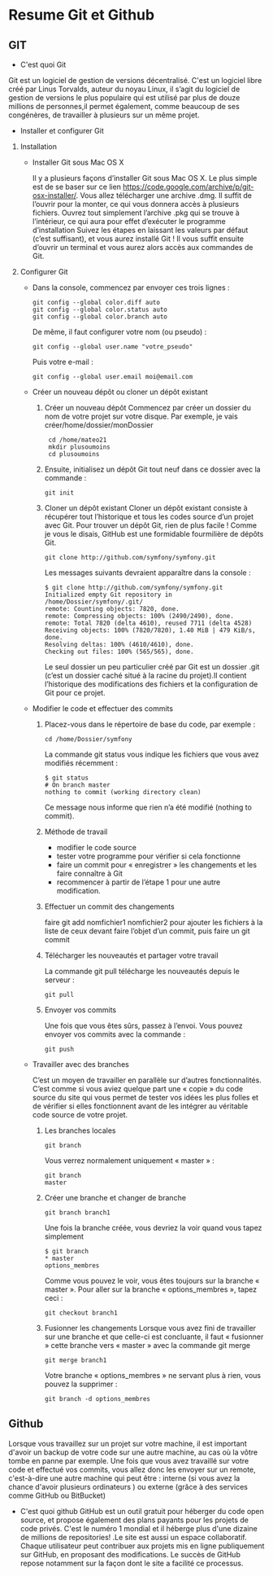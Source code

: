 # Resume Git et Github

## GIT

 * C'est quoi Git

Git est un logiciel de gestion de versions décentralisé. C'est un logiciel libre créé par Linus Torvalds, auteur du noyau Linux, il s’agit du logiciel de gestion de versions le plus populaire qui est utilisé par plus de douze millions de personnes,il permet également, comme beaucoup de ses congénères, de travailler à plusieurs sur un même projet.

 * Installer et configurer Git

  1. Installation

     * Installer Git sous Mac OS X

       Il y a plusieurs façons d’installer Git sous Mac OS X. Le plus simple est de se baser sur ce lien https://code.google.com/archive/p/git-osx-installer/.
       Vous allez télécharger une archive .dmg. Il suffit de l’ouvrir pour la monter, ce qui vous donnera accès à plusieurs fichiers.
       Ouvrez tout simplement l’archive .pkg qui se trouve à l’intérieur, ce qui aura pour effet d’exécuter le programme d’installation
       Suivez les étapes en laissant les valeurs par défaut (c’est suffisant), et vous aurez installé Git !
       Il vous suffit ensuite d’ouvrir un terminal et vous aurez alors accès aux commandes de Git.

  2. Configurer Git
     * Dans la console, commencez par envoyer ces trois     lignes :
       ```
       git config --global color.diff auto
       git config --global color.status auto
       git config --global color.branch auto
       ```

       De même, il faut configurer votre nom (ou pseudo) :
       ```
       git config --global user.name "votre_pseudo"
       ```
       Puis votre e-mail :
       ```
       git config --global user.email moi@email.com
       ```

     * Créer un nouveau dépôt ou cloner un dépôt existant
       1. Créer un nouveau dépôt
          Commencez par créer un dossier du nom de votre projet sur votre disque.
          Par exemple, je vais créer/home/dossier/monDossier
          ```
           cd /home/mateo21
           mkdir plusoumoins
           cd plusoumoins
          ```
       2. Ensuite, initialisez un dépôt Git tout neuf dans
          ce dossier avec la commande :
          ```
          git init
          ```
       3. Cloner un dépôt existant
          Cloner un dépôt existant consiste à récupérer tout l’historique et tous
          les codes source d’un projet avec Git.
          Pour trouver un dépôt Git, rien de plus facile ! Comme je vous le disais,
          GitHub est une formidable fourmilière de dépôts Git.
          ```
          git clone http://github.com/symfony/symfony.git
          ```
          Les messages suivants devraient apparaître dans la console :
          ```
          $ git clone http://github.com/symfony/symfony.git
          Initialized empty Git repository in /home/Dossier/symfony/.git/
          remote: Counting objects: 7820, done.
          remote: Compressing objects: 100% (2490/2490), done.
          remote: Total 7820 (delta 4610), reused 7711 (delta 4528)
          Receiving objects: 100% (7820/7820), 1.40 MiB | 479 KiB/s, done.
          Resolving deltas: 100% (4610/4610), done.
          Checking out files: 100% (565/565), done.
          ```
          Le seul dossier un peu particulier créé par Git est un dossier .git
          (c’est un dossier caché situé à la racine du projet).Il contient l’historique
          des modifications des fichiers et la configuration de Git pour ce projet.

     * Modifier le code et effectuer des commits
       1. Placez-vous dans le répertoire de base du code, par exemple :
          ```
          cd /home/Dossier/symfony
          ```
          La commande  git status  vous indique les fichiers que vous
          avez modifiés récemment :
          ```
          $ git status
          # On branch master
          nothing to commit (working directory clean)
          ```
          Ce message nous informe que rien n’a été modifié (nothing to commit).
       2. Méthode de travail
            * modifier le code source
            * tester votre programme pour vérifier si cela fonctionne
            * faire un commit pour « enregistrer » les changements et les faire connaître à Git
            * recommencer à partir de l’étape 1 pour une autre modification.

       3. Effectuer un commit des changements

          faire git add nomfichier1 nomfichier2 pour ajouter les fichiers à la
          liste de ceux devant faire l’objet d’un commit, puis faire un  git commit

       4. Télécharger les nouveautés et partager votre travail

          La commande git pull télécharge les nouveautés depuis le serveur :
          ```
          git pull
          ```
       5. Envoyer vos commits

          Une fois que vous êtes sûrs, passez à l’envoi. Vous pouvez envoyer vos
          commits avec la commande :
          ```
          git push
          ```
     * Travailler avec des branches

         C’est un moyen de travailler en parallèle sur d’autres fonctionnalités.
         C’est comme si vous aviez quelque part une « copie » du code source du site
         qui vous permet de tester vos idées les plus folles et de vérifier si elles
         fonctionnent avant de les intégrer au véritable code source de votre projet.

       1. Les branches locales
          ```
          git branch
          ```
          Vous verrez normalement uniquement « master » :
          ```
          git branch
          master
          ```
       2. Créer une branche et changer de branche
          ```
          git branch branch1
          ```
          Une fois la branche créée, vous devriez la voir quand vous tapez simplement
          ```
          $ git branch
          * master
          options_membres
          ```
          Comme vous pouvez le voir, vous êtes toujours sur la branche « master ».
          Pour aller sur la branche « options_membres », tapez ceci :
          ```
          git checkout branch1
          ```
       3. Fusionner les changements
          Lorsque vous avez fini de travailler sur une branche et que celle-ci est concluante, il faut « fusionner »
          cette branche vers « master » avec la commande  git merge
          ```
          git merge branch1
          ```
          Votre branche « options_membres » ne servant plus à rien, vous pouvez la supprimer :
          ```
          git branch -d options_membres
          ```
## Github
  Lorsque vous travaillez sur un projet sur votre machine, il est important d'avoir un backup de
  votre code sur une autre machine, au cas où la vôtre tombe en panne par exemple. Une fois que
  vous avez travaillé sur votre code et effectué vos commits, vous allez donc les envoyer sur
  un remote, c'est-à-dire une autre machine qui peut être :
  interne (si vous avez la chance d'avoir plusieurs ordinateurs )
  ou externe (grâce à des services comme GitHub ou BitBucket)

 * C'est quoi github
  GitHub est un outil gratuit pour héberger du code open source, et propose également des plans
  payants pour les projets de code privés. C'est le numéro 1 mondial et il héberge plus d'une dizaine
  de millions de repositories! .Le site est aussi un espace collaboratif. Chaque utilisateur peut
  contribuer aux projets mis en ligne publiquement sur GitHub, en proposant des modifications.
  Le succès de GitHub repose notamment sur la façon dont le site a facilité ce processus.


